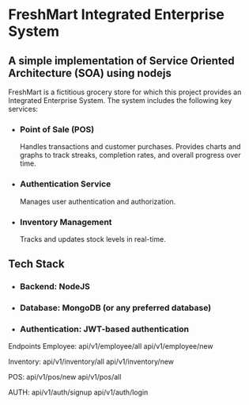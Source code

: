 # FreshMart Integrated Enterprise System

## A simple implementation of Service Oriented Architecture (SOA) using nodejs

FreshMart is a fictitious grocery store for which this project provides an Integrated Enterprise System. The system includes the following key services:
* ### Point of Sale (POS)
  Handles transactions and customer purchases.
  Provides charts and graphs to track streaks, completion rates, and overall progress over time.
* ### Authentication Service
  Manages user authentication and authorization.
* ### Inventory Management
  Tracks and updates stock levels in real-time.

## Tech Stack
* ### Backend: NodeJS
* ### Database: MongoDB (or any preferred database)
* ### Authentication: JWT-based authentication

Endpoints
Employee:
 api/v1/employee/all
 api/v1/employee/new

Inventory:
 api/v1/inventory/all
 api/v1/inventory/new

POS:
 api/v1/pos/new
 api/v1/pos/all

AUTH:
 api/v1/auth/signup
 api/v1/auth/login


